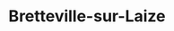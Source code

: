 ---
title: Bretteville-sur-Laize
url: /bretteville-sur-laize/
latitude: 49.046
longitude: -0.326
---